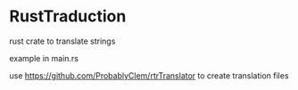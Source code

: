 # RustTraduction
rust crate to translate strings

example in main.rs

use https://github.com/ProbablyClem/rtrTranslator to create translation files
